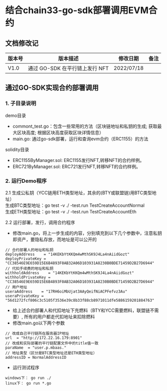 # 结合chain33-go-sdk部署调用EVM合约

## 文档修改记
| 版本号 | 版本描述                              | 修改日期   | 备注 |
| ------ | ------------------------------------- | ---------- | ---- |
| V1.0   | 通过 GO-SDK 在平行链上发行 NFT| 2022/07/18 |

## 通过GO-SDK实现合约部署调用
### 1. 子目录说明
demo目录  
- commont_test.go：包含一些常用的方法（区块链地址和私钥的生成; 获取最大区块高度; 根据区块高度获取区块详情信息）  
- main.go: 通过go-sdk部署，运行和查询evm合约（ERC1155）的方法  

solidity目录  
- ERC1155ByManager.sol: ERC1155发行NFT,转移NFT的合约样例。  
- ERC721ByManager.sol: ERC721发行NFT,转移NFT的合约样例。  

### 2. 运行Demo程序
2.1 生成公私钥（YCC链用ETH类型地址，其余的(BTY或联盟链)用BTC类型地址）  
生成BTC类型地址：go test -v ./ -test.run TestCreateAccountNormal  
生成ETH类型地址：go test -v ./ -test.run TestCreateAccountEth  

2.2 运行部署，发行，调用合约程序  
- 修改main.go，将上一步生成的内容，分别填充到以下几个参数中，注意私钥即资产，要隐私存放，而地址是可以公开的  
```  
// 合约部署人的地址和私钥
deployAddress    = "14KEKbYtKKQm4wMthSK9J4La4nAiidGozt"
deployPrivateKey = "CC38546E9E659D15E6B4893F0AB32A06D103931A8230B0BDE71459D2B27D6944"
// 代扣手续费的地址和私钥
withholdAddress    = "14KEKbYtKKQm4wMthSK9J4La4nAiidGozt"
withholdPrivateKey = "CC38546E9E659D15E6B4893F0AB32A06D103931A8230B0BDE71459D2B27D6944"
// 用户地址
useraAddress    = "17RH6oiMbUjat3AAyQeifNiACPFefvz3Au"
useraPrivateKey = "56d1272fcf806c3c5105f3536e39c8b33f88cb8971011dfe5886159201884763"
```

- 给上述合约部署人和代扣地址下充燃料（BTY和YCC需要燃料，联盟链不需要）, 所有的用户都走代扣地址来扣除燃料  
- 修改main.go以下两个参数  
```  
// 改成自己平行链所在服务器IP地址
url  = "http://172.22.16.179:8901"
// 改成和实际部署的平行链配置文件中的title值一致
paraName  = "user.p.mbaas."
// 地址类型（区分是BTC类型地址还是ETH类型地址）
addressID = NormalAddressID
```
- 运行测试程序  
```
windows下： go run ./
linux下： go run *.go
```
